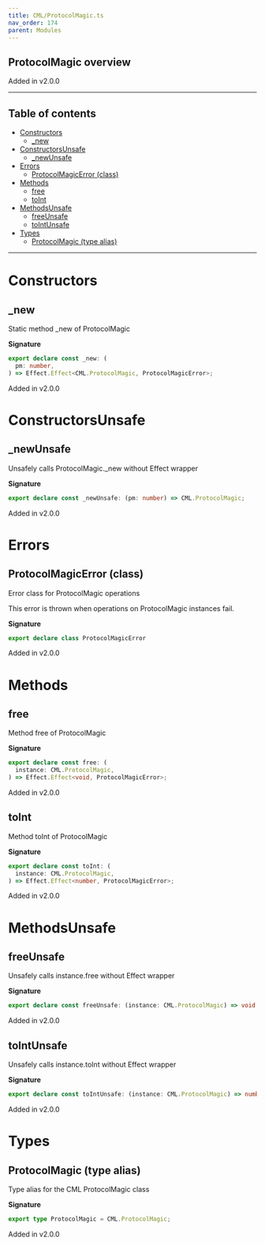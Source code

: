 ```yaml
---
title: CML/ProtocolMagic.ts
nav_order: 174
parent: Modules
---
```


## ProtocolMagic overview

Added in v2.0.0

---

<h2 class="text-delta">Table of contents</h2>

- [Constructors](#constructors)
  - [\_new](#_new)
- [ConstructorsUnsafe](#constructorsunsafe)
  - [\_newUnsafe](#_newunsafe)
- [Errors](#errors)
  - [ProtocolMagicError (class)](#protocolmagicerror-class)
- [Methods](#methods)
  - [free](#free)
  - [toInt](#toint)
- [MethodsUnsafe](#methodsunsafe)
  - [freeUnsafe](#freeunsafe)
  - [toIntUnsafe](#tointunsafe)
- [Types](#types)
  - [ProtocolMagic (type alias)](#protocolmagic-type-alias)

---

# Constructors

## \_new

Static method \_new of ProtocolMagic

**Signature**

```ts
export declare const _new: (
  pm: number,
) => Effect.Effect<CML.ProtocolMagic, ProtocolMagicError>;
```

Added in v2.0.0

# ConstructorsUnsafe

## \_newUnsafe

Unsafely calls ProtocolMagic.\_new without Effect wrapper

**Signature**

```ts
export declare const _newUnsafe: (pm: number) => CML.ProtocolMagic;
```

Added in v2.0.0

# Errors

## ProtocolMagicError (class)

Error class for ProtocolMagic operations

This error is thrown when operations on ProtocolMagic instances fail.

**Signature**

```ts
export declare class ProtocolMagicError
```

Added in v2.0.0

# Methods

## free

Method free of ProtocolMagic

**Signature**

```ts
export declare const free: (
  instance: CML.ProtocolMagic,
) => Effect.Effect<void, ProtocolMagicError>;
```

Added in v2.0.0

## toInt

Method toInt of ProtocolMagic

**Signature**

```ts
export declare const toInt: (
  instance: CML.ProtocolMagic,
) => Effect.Effect<number, ProtocolMagicError>;
```

Added in v2.0.0

# MethodsUnsafe

## freeUnsafe

Unsafely calls instance.free without Effect wrapper

**Signature**

```ts
export declare const freeUnsafe: (instance: CML.ProtocolMagic) => void;
```

Added in v2.0.0

## toIntUnsafe

Unsafely calls instance.toInt without Effect wrapper

**Signature**

```ts
export declare const toIntUnsafe: (instance: CML.ProtocolMagic) => number;
```

Added in v2.0.0

# Types

## ProtocolMagic (type alias)

Type alias for the CML ProtocolMagic class

**Signature**

```ts
export type ProtocolMagic = CML.ProtocolMagic;
```

Added in v2.0.0
